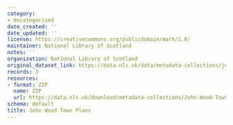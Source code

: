 ```yaml
---
category:
- Uncategorised
date_created: ''
date_updated: ''
license: https://creativecommons.org/publicdomain/mark/1.0/
maintainer: National Library of Scotland
notes: ''
organization: National Library of Scotland
original_dataset_link: https://data.nls.uk/data/metadata-collections/john-wood-town-plans/
records: 3
resources:
- format: ZIP
  name: ZIP
  url: https://data.nls.uk/download/metadata-collections/John-Wood-Town-Plans.zip
schema: default
title: John Wood Town Plans
---
```

